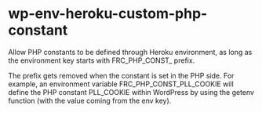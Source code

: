 # wp-env-heroku-custom-php-constant

Allow PHP constants to be defined through Heroku environment, as long as the environment key starts with FRC_PHP_CONST_ prefix.

The prefix gets removed when the constant is set in the PHP side. For example, an environment variable FRC_PHP_CONST_PLL_COOKIE will define the PHP constant PLL_COOKIE within WordPress by using the getenv function (with the value coming from the env key).

